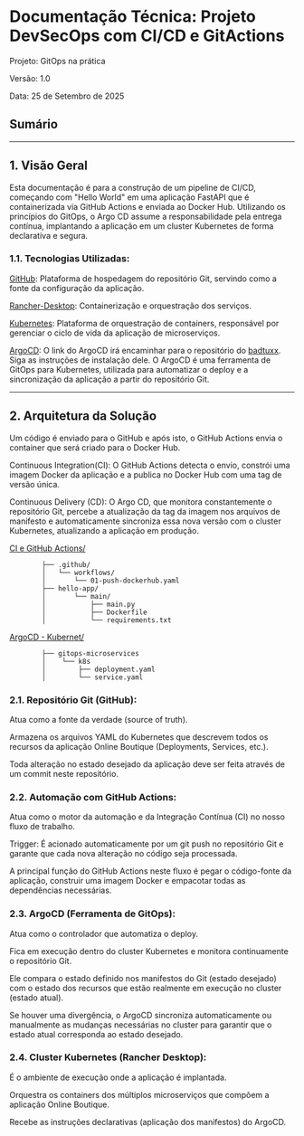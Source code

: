# Documentação Técnica: Projeto DevSecOps com CI/CD e GitActions

Projeto: GitOps na prática

Versão: 1.0

Data: 25 de Setembro de 2025


## Sumário



------------------

## 1. Visão Geral

Esta documentação é para a construção de um pipeline de CI/CD, começando com "Hello World" em uma aplicação FastAPI que é containerizada via GitHub Actions e enviada ao Docker Hub. Utilizando os princípios do GitOps, o Argo CD assume a responsabilidade pela entrega contínua, implantando a aplicação em um cluster Kubernetes de forma declarativa e segura. 

### 1.1. Tecnologias Utilizadas:

[GitHub](https://github.com/): Plataforma de hospedagem do repositório Git, servindo como a fonte da configuração da aplicação.

[Rancher-Desktop](https://rancherdesktop.io/): Containerização e orquestração dos serviços.

[Kubernetes](https://kubernetes.io/releases/download/): Plataforma de orquestração de containers, responsável por gerenciar o ciclo de vida da aplicação de microserviços.

[ArgoCD](https://github.com/badtuxx/DescomplicandoArgoCD/blob/main/pt/src/day-1/README.md#instalando-o-argocd): O link do ArgoCD irá encaminhar para o repositório do [badtuxx](https://github.com/badtuxx/). Siga as instruções de instalação dele. O ArgoCD é uma ferramenta de GitOps para Kubernetes, utilizada para automatizar o deploy e a sincronização da aplicação a partir do repositório Git.

------------------

## 2. Arquitetura da Solução

Um código é enviado para o GitHub e após isto, o GitHub Actions envia o container que será criado para o Docker Hub.

Continuous Integration(CI): O GitHub Actions detecta o envio, constrói uma imagem Docker da aplicação e a publica no Docker Hub com uma tag de versão única.

Continuous Delivery (CD): O Argo CD, que monitora constantemente o repositório Git, percebe a atualização da tag da imagem nos arquivos de manifesto e automaticamente sincroniza essa nova versão com o cluster Kubernetes, atualizando a aplicação em produção.

[CI e GitHub Actions/](https://github.com/josewolffsantiago/-CompassUOL-CI-CD-com-o-Github-Actions-Sprint6-PBJUN2025-DevSecOPs)
            
            ├── .github/
            │   └── workflows/
            │       └── 01-push-dockerhub.yaml
            ├── hello-app/
            │       └── main/
            │           ├── main.py
            │           ├── Dockerfile
            │           └── requirements.txt

[ArgoCD - Kubernet/](https://github.com/josewolffsantiago/CompassUOL-CI-CD-ArgoCD-Sprint6-PBJUN2025-DevSecOPs)
            
            ├── gitops-microservices
            │    └── k8s
            │        ├── deployment.yaml
            │        └── service.yaml

### 2.1. Repositório Git (GitHub):

 Atua como a fonte da verdade (source of truth).

 Armazena os arquivos YAML do Kubernetes que descrevem todos os recursos da aplicação Online Boutique (Deployments, Services, etc.).

 Toda alteração no estado desejado da aplicação deve ser feita através de um commit neste repositório.

### 2.2. Automação com GitHub Actions:

Atua como o motor da automação e da Integração Contínua (CI) no nosso fluxo de trabalho.

Trigger: É acionado automaticamente por um git push no repositório Git e garante que cada nova alteração no código seja processada.

A principal função do GitHub Actions neste fluxo é pegar o código-fonte da aplicação, construir uma imagem Docker e empacotar todas as dependências necessárias.

### 2.3. ArgoCD (Ferramenta de GitOps):

Atua como o controlador que automatiza o deploy.

Fica em execução dentro do cluster Kubernetes e monitora continuamente o repositório Git.

Ele compara o estado definido nos manifestos do Git (estado desejado) com o estado dos recursos que estão realmente em execução no cluster (estado atual).

Se houver uma divergência, o ArgoCD sincroniza automaticamente ou manualmente as mudanças necessárias no cluster para garantir que o estado atual corresponda ao estado desejado.

### 2.4. Cluster Kubernetes (Rancher Desktop):

É o ambiente de execução onde a aplicação é implantada.

Orquestra os containers dos múltiplos microserviços que compõem a aplicação Online Boutique.

Recebe as instruções declarativas (aplicação dos manifestos) do ArgoCD.



